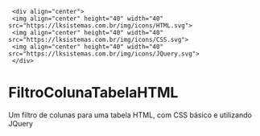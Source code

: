 
     <div align="center">
     <img align="center" height="40" width="40" src="https://lksistemas.com.br/img/icons/HTML.svg">
     <img align="center" height="40" width="40" src="https://lksistemas.com.br/img/icons/CSS.svg">
     <img align="center" height="40" width="40" src="https://lksistemas.com.br/img/icons/JQuery.svg">
     </div>
# FiltroColunaTabelaHTML
Um filtro de colunas para uma tabela HTML, com CSS básico e utilizando JQuery
